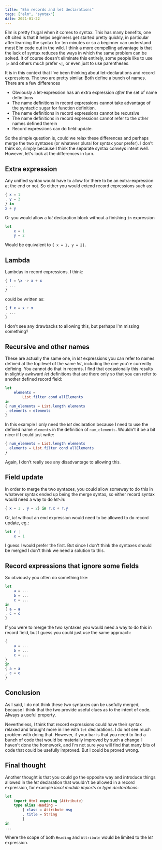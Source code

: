 ```yaml
---
title: "Elm records and let declarations"
tags: ["elm", "syntax"]
date: 2021-01-22
---
```


Elm is pretty frugal when it comes to syntax. This has many benefits, one oft cited is that it helps beginners get started pretty quickly, in particular after learning the syntax for ten minutes or so a beginner can understand most Elm code out in the wild. I think a more compelling advantage is that the lack of syntax reduces the ways in which the same problem can be solved. It of course doesn't eliminate this entirely, some people like to use `|>` and others much prefer `<|`, or even just to use parentheses.

It is in this context that I've been thinking about let-declarations and record expressions. The two are pretty similar. Both define a bunch of names. There are a few differences

* Obviously a let-expression has an extra expression *after* the set of name definitions
* The name definitions in record expressions cannot take advantage of the syntactic sugar for function definition.
* The name definitions in record expressions cannot be recursive
* The name definitions in record expressions cannot refer to the other names defined therein
* Record expressions can do field update.

So the simple question is, could we relax these differences and perhaps merge the two syntaxes (or whatever plural for syntax your prefer). I don't think so, simply because I think the separate syntax conveys intent well.  However, let's look at the differences in turn.


## Extra expression

Any unified syntax would have to allow for there to be an extra-expression at the end or not. So either you would extend record expressions such as:



```elm
{ x = 1
, y = 2
} in
x + y
```

Or you would allow a *let* declaration block without a finishing `in` expression


```elm
let
    x = 1
    y = 2
```

Would be equivalent to `{ x = 1, y = 2}`.

## Lambda 
Lambdas in record expressions. I think:

```elm
{ f = \x -> x + x
, ...
}
```
could be written as:

```elm
{ f x = x + x
, ...
}
```

I don't see any drawbacks to allowing this, but perhaps I'm missing something?

## Recursive and other names

These are actually the same one, in *let* expressions you can refer to names defined at the top level of the same *let*, including the one you're currently defining. You cannot do that in records. I find that occasionally this results in slightly awkward *let* definitions that are there only so that you can refer to another defined record field:

```elm
let
    elements =
        List.filter cond allElements
in
{ num_elements = List.length elements
, elements = elements
}
```

In this example I only need the *let* declaration because I need to use the defined name `elements` in the definition of `num_elements`. Wouldn't it be a bit nicer if I could just write:


```elm
{ num_elements = List.length elements
, elements = List.filter cond allElements
}
```

Again, I don't really see any disadvantage to allowing this. 

## Field update

In order to merge the two syntaxes, you could allow someway to do this in whatever syntax ended up being the merge syntax, so either record syntax would need a way to do *let-in*:

```elm
{ x = 1 , y = 2} in r.x + r.y
```

Or, *let* without an end expression would need to be allowed to do record update, eg.:

```elm
let r |
    x = 1
```

I guess I would prefer the first. But since I don't think the syntaxes should be merged I don't think we need a solution to this.

## Record expressions that ignore some fields

So obviously you often do something like:


```elm
let
    a = ...
    b = ...
    c = ...
in
{ a = a
, c = c
}
```

If you were to merge the two syntaxes you would need a way to do this in record field, but I guess you could just use the same approach:

```elm
{
    a = ...
    b = ...
    c = ...
}
in
{ a = a
, c = c
}
```

## Conclusion

As I said, I do not think these two syntaxes can be usefully merged, because I think that the two provide useful clues as to the intent of code. Always a useful property.

Nevertheless, I think that record expressions could have their syntax relaxed and brought more in line with `let` declarations. I do not see much problem with doing that. However, if your bar is that you need to find a bunch of code that would be materially improved by such a change I haven't done the homework, and I'm not sure you will find that many bits of code that could be usefully improved. But I could be proved wrong.

## Final thought

Another thought is that you could go the opposite way and introduce things allowed in the *let* declaration that wouldn't be allowed in a record expression, for example *local module imports* or *type declarations*:


```elm
let
    import Html exposing (Attribute)
    type alias Heading =
        { class = Attribute msg
        , title = String
        }
in
...
```
Where the scope of both `Heading` and `Attribute` would be limited to the *let* expression.

